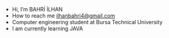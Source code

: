 - Hi, I’m BAHRİ İLHAN 
- How to reach me ilhanbahri4@gmail.com
- Computer engineering student at Bursa Technical University
- I am currently learning JAVA


